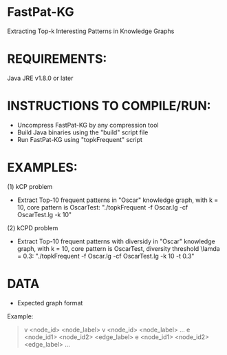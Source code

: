 # FastPat-KG
Extracting Top-k Interesting Patterns in Knowledge Graphs
# REQUIREMENTS:
Java JRE v1.8.0 or later
# INSTRUCTIONS TO COMPILE/RUN:
- Uncompress FastPat-KG by any compression tool
- Build Java binaries using the "build" script file
- Run FastPat-KG using "topkFrequent" script
# EXAMPLES:
(1) kCP problem
- Extract Top-10 frequent patterns in "Oscar" knowledge graph, with k = 10, core pattern is OscarTest: "./topkFrequent -f Oscar.lg -cf OscarTest.lg -k 10"

(2) kCPD problem
- Extract Top-10 frequent patterns with diversidy in "Oscar" knowledge graph, with k = 10, core pattern is OscarTest, diversity threshold \lamda = 0.3: "./topkFrequent -f Oscar.lg -cf OscarTest.lg -k 10 -t 0.3" 
# DATA
- Expected graph format

Example:
>v <node_id> <node_label>
>v <node_id> <node_label>
>...
>e <node_id1> <node_id2> <edge_label>
>e <node_id1> <node_id2> <edge_label>
>...
